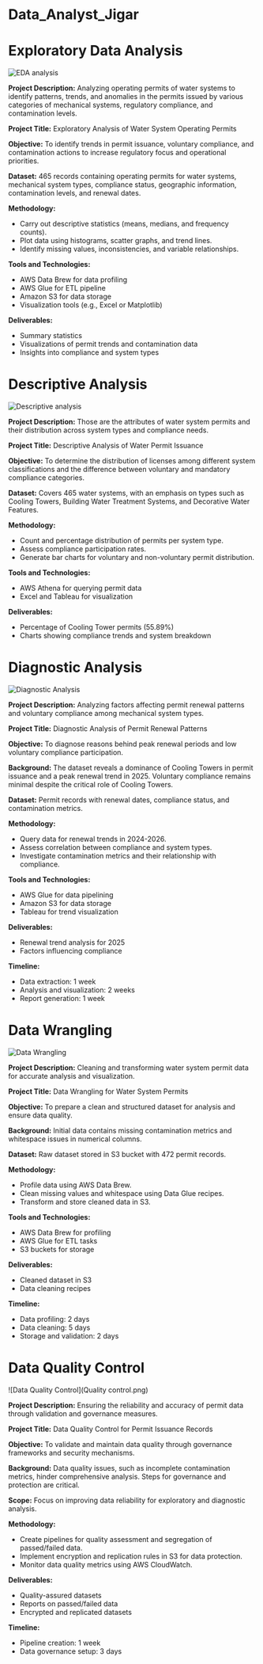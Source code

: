 # Data_Analyst_Jigar
# Exploratory Data Analysis

![EDA analysis](EDA.png)

**Project Description:**
Analyzing operating permits of water systems to identify patterns, trends, and anomalies in the permits issued by various categories of mechanical systems, regulatory compliance, and contamination levels.

**Project Title:**
Exploratory Analysis of Water System Operating Permits

**Objective:**
To identify trends in permit issuance, voluntary compliance, and contamination actions to increase regulatory focus and operational priorities.

**Dataset:**
465 records containing operating permits for water systems, mechanical system types, compliance status, geographic information, contamination levels, and renewal dates.

**Methodology:**

- Carry out descriptive statistics (means, medians, and frequency counts).
- Plot data using histograms, scatter graphs, and trend lines.
- Identify missing values, inconsistencies, and variable relationships.

**Tools and Technologies:**
- AWS Data Brew for data profiling
- AWS Glue for ETL pipeline
- Amazon S3 for data storage
- Visualization tools (e.g., Excel or Matplotlib)

**Deliverables:**
- Summary statistics
- Visualizations of permit trends and contamination data
- Insights into compliance and system types

# Descriptive Analysis

![Descriptive analysis](description.png)

**Project Description:**
Those are the attributes of water system permits and their distribution across system types and compliance needs.

**Project Title:**
Descriptive Analysis of Water Permit Issuance

**Objective:**
To determine the distribution of licenses among different system classifications and the difference between voluntary and mandatory compliance categories.

**Dataset:**
Covers 465 water systems, with an emphasis on types such as Cooling Towers, Building Water Treatment Systems, and Decorative Water Features.

**Methodology:**
- Count and percentage distribution of permits per system type.
- Assess compliance participation rates.
- Generate bar charts for voluntary and non-voluntary permit distribution.

**Tools and Technologies:**
- AWS Athena for querying permit data
- Excel and Tableau for visualization

**Deliverables:**
- Percentage of Cooling Tower permits (55.89%)
- Charts showing compliance trends and system breakdown

# Diagnostic Analysis

![Diagnostic Analysis](Diagnostic.png)

**Project Description:**
Analyzing factors affecting permit renewal patterns and voluntary compliance among mechanical system types.

**Project Title:**
Diagnostic Analysis of Permit Renewal Patterns

**Objective:**
To diagnose reasons behind peak renewal periods and low voluntary compliance participation.

**Background:**
The dataset reveals a dominance of Cooling Towers in permit issuance and a peak renewal trend in 2025. Voluntary compliance remains minimal despite the critical role of Cooling Towers.

**Dataset:**
Permit records with renewal dates, compliance status, and contamination metrics.

**Methodology:**
- Query data for renewal trends in 2024-2026.
- Assess correlation between compliance and system types.
- Investigate contamination metrics and their relationship with compliance.

**Tools and Technologies:**
- AWS Glue for data pipelining
- Amazon S3 for data storage
- Tableau for trend visualization

**Deliverables:**
- Renewal trend analysis for 2025
- Factors influencing compliance

**Timeline:**
- Data extraction: 1 week
- Analysis and visualization: 2 weeks
- Report generation: 1 week

  
# Data Wrangling

![Data Wrangling](Wrangling.png)

**Project Description:**
Cleaning and transforming water system permit data for accurate analysis and visualization.

**Project Title:**
Data Wrangling for Water System Permits

**Objective:**
To prepare a clean and structured dataset for analysis and ensure data quality.

**Background:**
Initial data contains missing contamination metrics and whitespace issues in numerical columns.

**Dataset:**
Raw dataset stored in S3 bucket with 472 permit records.

**Methodology:**
- Profile data using AWS Data Brew.
- Clean missing values and whitespace using Data Glue recipes.
- Transform and store cleaned data in S3.

**Tools and Technologies:**
- AWS Data Brew for profiling
- AWS Glue for ETL tasks
- S3 buckets for storage

**Deliverables:**
- Cleaned dataset in S3
- Data cleaning recipes

**Timeline:**
- Data profiling: 2 days
- Data cleaning: 5 days
- Storage and validation: 2 days

# Data Quality Control

![Data Quality Control](Quality control.png)

**Project Description:**
Ensuring the reliability and accuracy of permit data through validation and governance measures.

**Project Title:**
Data Quality Control for Permit Issuance Records

**Objective:**
To validate and maintain data quality through governance frameworks and security mechanisms.

**Background:**
Data quality issues, such as incomplete contamination metrics, hinder comprehensive analysis. Steps for governance and protection are critical.

**Scope:**
Focus on improving data reliability for exploratory and diagnostic analysis.

**Methodology:**
- Create pipelines for quality assessment and segregation of passed/failed data.
- Implement encryption and replication rules in S3 for data protection.
- Monitor data quality metrics using AWS CloudWatch.

**Deliverables:**
- Quality-assured datasets
- Reports on passed/failed data
- Encrypted and replicated datasets

**Timeline:**

- Pipeline creation: 1 week
- Data governance setup: 3 days
